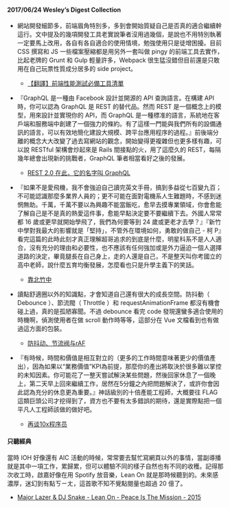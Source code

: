 #### 2017/06/24 Wesley’s Digest Collection

- 網站開發細節多，前端眉角特別多，多到會開始質疑自己是否真的適合繼續幹這行。文中提及的幾項開發工具老實說筆者沒用過幾個，是說也不用特別執著一定要馬上改用，各自有各自適合的使用情境，勉強使用只是徒增困擾。目前 CSS 撰寫和 JS 一些檔案壓縮都是用另外一套叫做 pingy 的前端工具去實作，比起老牌的 Grunt 和 Gulp 輕量許多，Webpack 很生猛沒錯但目前還是只敢用在自己玩票性質成分居多的 side project。
  - [【翻譯】前端性能測試必備工具清單](https://calpa.me/2017/06/19/front-end-performance-check-list-for-production-in-chinese/)
  
- 『GraphQL 是一種由 Facebook 設計並開源的 API 查詢語言。在構建 API 時，你可以認為 GraphQL 是 REST 的替代品。然而 REST 是一個概念上的模型，用來設計並實現你的 API，而 GraphQL 是一種標准的語言，系統地在客戶端和服務端中創建了一個強力的條約。有了這樣一門能與我們所有的設備通訊的語言，可以有效地簡化建設大規模、跨平台應用程序的過程。』前後端分離的概念大大改變了過去寫網站的觀念，開始變得更複雜但也更多樣有趣，可以說 RESTful 架構會炒起來是 Rails 間接點的火，用了這麼久的 REST，每隔幾年總會出現新的挑戰者，GraphQL 筆者相當看好之後的發展。
  - [REST 2.0 在此，它的名字叫 GraphQL](https://juejin.im/post/5947b45c128fe1006a505189)
  
- 『如果不是愛飛機，我不會強迫自己讀完英文手冊，搞到多益從七百變九百；不可能認識那麼多業界人員的；更不可能在面對電機系人生難題時，不感到迷惘無助。千萬，千萬不要以為興趣不能當飯吃，愈早去摸專業領域，你會愈能了解自己是不是真的熱愛這件事，愈能早點決定要不要繼續下去。外國人常常都 16 歲或更早就開始學飛了，我們為何要等到 24 歲或更老才去學？』『新竹中學對我最大的影響就是「堅持」，不管外在環境如何，勇敢的做自己 - 柯 P』看完這篇的此時此刻才真正理解超哥追求的到底是什麼，明星科系不是人人適合，沒有充分的理由和必要性，也不應該有任何強加或是外力逼迫一個人選擇道路的決定，畢竟腿長在自己身上，走的人還是自己，不是整天叫你考國立的高中老師，說什麼五育均衡發展，怎麼看也只是升學主義下的笑話。
  - [靠北竹中](http://telegra.ph/%E9%9D%A0%E5%8C%97%E7%AB%B9%E4%B8%AD-06-20)
  
- 讀點舒適圈以外的知識點，才會知道自己還有很大的成長空間。防抖動（ Debounce ）、節流閥（ Throttle ）和 requestAnimationFrame 都沒有機會碰上過，真的是孤陋寡聞。不過 debounce 看完 code 發現還蠻多適合使用的時機啊，偵測使用者在做 scroll 動作時等等，這部分在 Vue 文檔看到也有做過這方面的包裝。
  - [防抖动、节流阀与rAF](https://silencewanghui.github.io/2017/06/19/%E9%98%B2%E6%8A%96%E5%8A%A8%E3%80%81%E8%8A%82%E6%B5%81%E9%98%80%E4%B8%8ErAF/)


- 『有時候，時間和價值是相互對立的（更多的工作時間意味著更少的價值產出），因為如果以“業務價值”KPI為前提，那麼你的產出將取決於很多難以掌控的未知因素。你可能花了一整天嘗試解決某些問題，然後回家休息了一個晚上，第二天早上回來繼續工作，居然在5分鐘之內把問題解決了，或許你會因此認為充分的休息更為重要。』神話級別的十倍產能工程師，大概要往 FLAG 這類巨頭公司才挖得到了，資方也不要有太多錯誤的期待，還是實際點把一個平凡人工程師該做的做好吧。
  - [再谈10x程序员](http://www.infoq.com/cn/news/2017/06/Talk-10x-programmers)





#### 只聽經典
當時 IOH 好像還有 AIC 活動的時候，常常要去幫忙寫網頁以外的事情，當副導播就是其中一項工作，累歸累，但可以體驗不同的樣子自然也有不同的收穫。記得那次收工時，啟嘉好像在用 Spotify 放音樂，Lean On 就是那時候聽到的。未來感濃厚，迷幻到有點ㄎㄧㄤ，這首歌不知不覺點閱量也超過 20 億了。
- [Major Lazer & DJ Snake - Lean On - Peace Is The Mission - 2015](https://www.youtube.com/watch?v=YqeW9_5kURI)